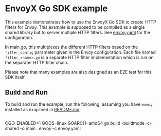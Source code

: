 # EnvoyX Go SDK example

This example demonstrates how to use the EnvoyX Go SDK to create HTTP filters for Envoy. This example is supposed to be compiled as a
single shared library but to server multiple HTTP filters. See [envoy.yaml](envoy.yaml) for the configuration.

In main.go, this multiplexes the different HTTP filters based on the `filter_config` parameter given in the Envoy configuration.
Each file named `filter_<name>.go` is a separate HTTP filter implementation which is run on the separater HTTP filter chain.

Please note that many examples are also designed as an E2E test for this SDK itself.

## Build and Run

To build and run the example, run the following, assuming you have `envoy` installed as exaplined in [README.md](../README.md):

```bash

```
CGO_ENABLED=1 GOOS=linux GOARCH=amd64 go build -buildmode=c-shared -o main .
envoy -c envoy.yaml
```
